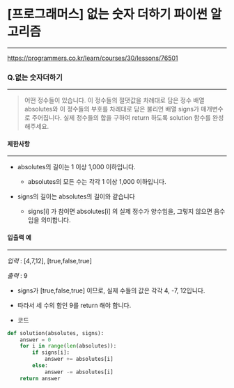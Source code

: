 # [프로그래머스] 없는 숫자 더하기 파이썬 알고리즘
-------
https://programmers.co.kr/learn/courses/30/lessons/76501
### Q.없는 숫자더하기
-----
> 어떤 정수들이 있습니다. 이 정수들의 절댓값을 차례대로 담은 정수 배열 absolutes와 이 정수들의 부호를 차례대로 담은 불리언 배열 signs가 매개변수로 주어집니다. 실제 정수들의 합을 구하여 return 하도록 solution 함수를 완성해주세요.

#### 제한사항 
---
* absolutes의 길이는 1 이상 1,000 이하입니다.
  
  * absolutes의 모든 수는 각각 1 이상 1,000 이하입니다.

* signs의 길이는 absolutes의 길이와 같습니다

  * signs[i] 가 참이면 absolutes[i] 의 실제 정수가 양수임을, 그렇지 않으면 음수임을 의미합니다.

#### 입출력 예  
----
*입력* : [4,7,12], [true,false,true]

*출력* : 9
* signs가 [true,false,true] 이므로, 실제 수들의 값은 각각 4, -7, 12입니다.
* 따라서 세 수의 합인 9를 return 해야 합니다.


* 코드 
```py
def solution(absolutes, signs):
    answer = 0
    for i in range(len(absolutes)):
        if signs[i]:
            answer += absolutes[i]
        else:
            answer -= absolutes[i]
    return answer
    
   
``` 


